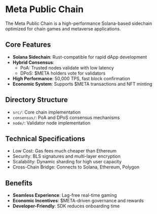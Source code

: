 # Meta Public Chain

The Meta Public Chain is a high-performance Solana-based sidechain optimized for chain games and metaverse applications.

## Core Features

- **Solana Sidechain**: Rust-compatible for rapid dApp development
- **Hybrid Consensus**:
  - PoA: Trusted nodes validate with low latency
  - DPoS: $META holders vote for validators
- **High Performance**: 50,000 TPS, fast block confirmation
- **Economic System**: Supports $META transactions and NFT minting

## Directory Structure

- `src/`: Core chain implementation
- `consensus/`: PoA and DPoS consensus mechanisms
- `node/`: Validator node implementation

## Technical Specifications

- Low Cost: Gas fees much cheaper than Ethereum
- Security: BLS signatures and multi-layer encryption
- Scalability: Dynamic sharding for high user capacity
- Cross-Chain Bridge: Connects to Solana, Ethereum, Polygon

## Benefits

- **Seamless Experience**: Lag-free real-time gaming
- **Economic Incentives**: $META-driven governance and rewards
- **Developer-Friendly**: SDK reduces onboarding time 